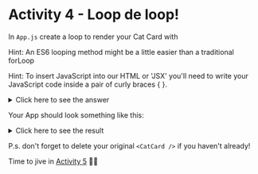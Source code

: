 # Activity 4 - Loop de loop!

In `App.js` create a loop to render your Cat Card with

Hint: An ES6 looping method might be a little easier than a traditional forLoop

Hint: To insert JavaScript into our HTML or 'JSX' you'll need to write your JavaScript code inside a pair of curly braces { }.

<details>
<summary>Click here to see the answer</summary>
<pre>

```
    {cats.map(cat => <CatCard /> })}
```

Ok let's break it down. 🔨

We first told React we were going to insert some JavaScript into our `App.js` return statement by writing a pair of curly bois (braces)

We took our cat data and used the `.map()` method to loop through our cat objects

For every cat object in our cat data array, we return a `<CatCard />`

Neat 👍

</pre>
</details>

Your App should look something like this:

<details>
<summary>Click here to see the result</summary>
<pre>

![Cats! Cats everywhere!](../public/act-4-example.png)

</pre>
</details>

P.s. don't forget to delete your original `<CatCard />` if you haven't already!

Time to jive in [Activity 5](./activity-5.md) 💃🕺
